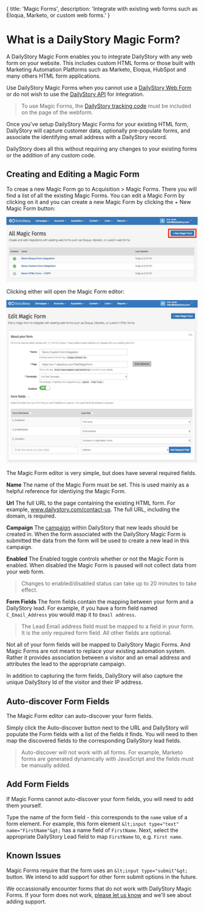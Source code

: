 {
title: 'Magic Forms',
description: 'Integrate with existing web forms such as Eloqua, Marketo, or custom web forms.'
}
# What is a DailyStory Magic Form?
A DailyStory Magic Form enables you to integrate DailyStory with any web form on your website. This includes custom HTML forms or those built with Marketing Automation Platforms such as Marketo, Eloqua, HubSpot and many others HTML form applications.

Use DailyStory Magic Forms when you cannot use a [DailyStory Web Form](/acquisition/web-forms/) or do not wish to use the [DailyStory API](/acquisition/web-forms/#creating-a-custom-html-form) for integration.

> To use Magic Forms, the [DailyStory tracking code](/install) must be included on the page of the webform.

Once you've setup DailyStory Magic Forms for your existing HTML form, DailyStory will capture customer data, optionally pre-populate forms, and associate the identifying email address with a DailyStory record. 

DailyStory does all this without requiring any changes to your existing forms or the addition of any custom code.

## Creating and Editing a Magic Form

To creae a new Magic Form go to Acquisition > Magic Forms. There you will find a list of all the existing Magic Forms. You can edit a Magic Form by clicking on it and you can create a new Magic Form by clicking the + New Magic Form button: 

![All Magic Forms](/articles/acquisition/magic-forms/magic-forms-01.jpg "All Magic Forms")

Clicking either will open the Magic Form editor:

![Magic Form Editor](/articles/acquisition/magic-forms/magic-forms-02.jpg "Magic Form Editor")

The Magic Form editor is very simple, but does have several required fields.

**Name** The name of the Magic Form must be set. This is used mainly as a helpful reference for identiying the Magic Form.

**Url** The full URL to the page containing the existing HTML form. For example, www.dailystory.com/contact-us. The full URL, including the domain, is required.

**Campaign** The [campaign](/campaigns/) within DailyStory that new leads should be created in. When the form associated with the DailyStory Magic Form is submitted the data from the form will be used to create a new lead in this campaign.

**Enabled** The Enabled toggle controls whether or not the Magic Form is enabled. When disabled the Magic Form is paused will not collect data from your web form.

> Changes to enabled/disabled status can take up to 20 minutes to take effect.

**Form Fields** The form fields contain the mapping between your form and a DailyStory lead. For example, if you have a form field named ```C_Email_Address``` you would map it to ```Email address```.

> The Lead Email address field must be mapped to a field in your form. It is the only required form field. All other fields are optional.

Not all of your form fields will be mapped to DailyStory Magic Forms.  And Magic Forms are not meant to replace your existing automation system. Rather it provides association between a visitor and an email address and attributes the lead to the appropriate campaign.

In addition to capturing the form fields, DailyStory will also capture the unique DailyStory Id of the visitor and their IP address.

## Auto-discover Form Fields
The Magic Form editor can auto-discover your form fields. 

Simply click the Auto-discover button next to the URL and DailyStory will populate the Form fields with a list of the fields it finds. You will need to then map the discovered fields to the corresponding DailyStory lead fields.

> Auto-discover will not work with all forms. For example, Marketo forms are generated dynamically with JavaScript and the fields must be manually added.

## Add Form Fields
If Magic Forms cannot auto-discover your form fields, you will need to add them yourself.

Type the name of the form field - this corresponds to the ```name``` value of a form element. For example, this form element ```&lt;input type="text" name="FirstName"&gt;``` has a name field of ```FirstName```. Next, select the appropriate DailyStory Lead field to map ```FirstName``` to, e.g. ```First name```.

## Known Issues
Magic Forms require that the form uses an ```&lt;input type="submit"&gt;``` button. We intend to add support for other form submit options in the future.

We occassionally encounter forms that do not work with DailyStory Magic Forms. If your form does not work, [please let us know](https://www.dailystory.com/contact-us) and we'll see about adding support.